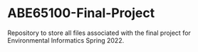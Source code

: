 # ABE65100-Final-Project
Repository to store all files associated with the final project for Environmental Informatics Spring 2022.
